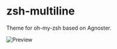 # zsh-multiline

Theme for oh-my-zsh based on Agnoster.

![Preview](https://user-images.githubusercontent.com/1433023/33217438-3b5ce9ae-d138-11e7-9ef7-a18738ffa584.gif)
